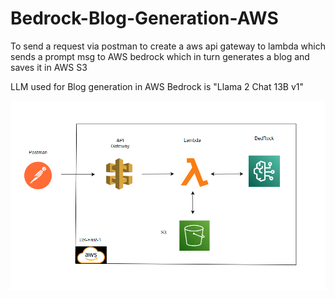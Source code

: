 # Bedrock-Blog-Generation-AWS
To send a request via postman to create a aws api gateway to lambda which sends a prompt msg to AWS bedrock which in turn generates a blog and saves it in AWS S3

LLM used for Blog generation in AWS Bedrock is "Llama 2 Chat 13B v1" 

![Architecture](https://github.com/ansel9618/Bedrock-Blog-Generation-AWS/blob/main/images/Architecture.png)
